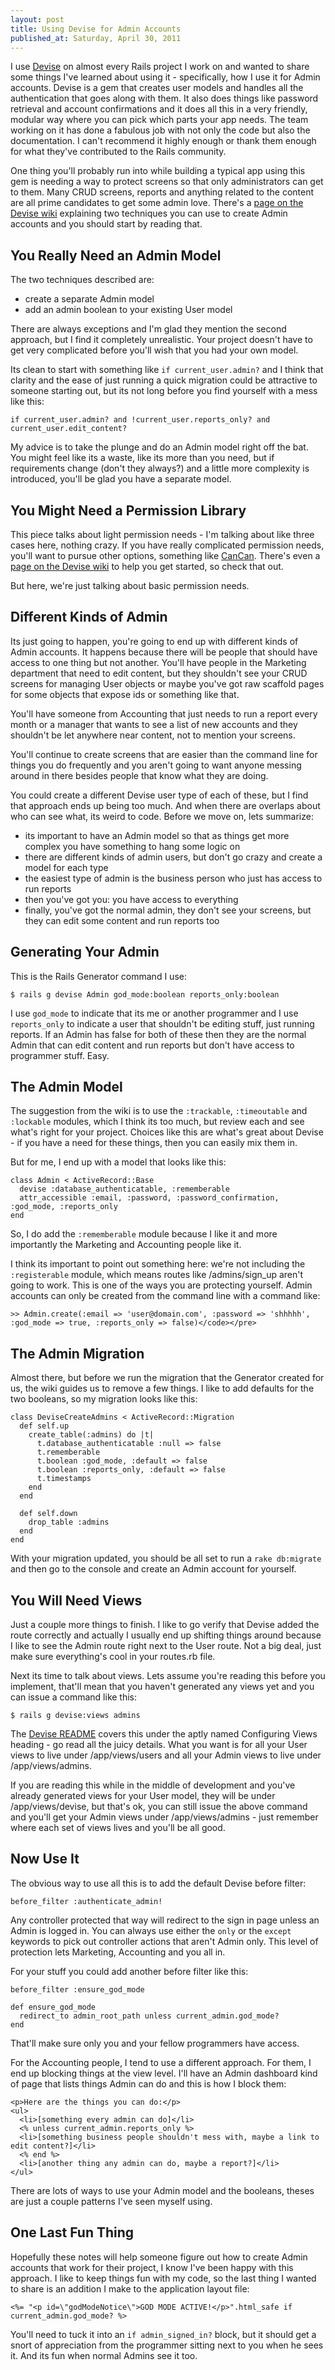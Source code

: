 ```yaml
---
layout: post
title: Using Devise for Admin Accounts
published_at: Saturday, April 30, 2011
---
```


I use [Devise](https://github.com/plataformatec/devise) on almost every Rails project I work on and wanted to share some things I've learned about using it - specifically, how I use it for Admin accounts. Devise is a gem that creates user models and handles all the authentication that goes along with them. It also does things like password retrieval and account confirmations and it does all this in a very friendly, modular way where you can pick which parts your app needs. The team working on it has done a fabulous job with not only the code but also the documentation. I can't recommend it highly enough or thank them enough for what they've contributed to the Rails community.

One thing you'll probably run into while building a typical app using this gem is needing a way to protect screens so that only administrators can get to them. Many CRUD screens, reports and anything related to the content are all prime candidates to get some admin love. There's a [page on the Devise wiki](https://github.com/plataformatec/devise/wiki/How-To:-Add-an-Admin-role) explaining two techniques you can use to create Admin accounts and you should start by reading that.

You Really Need an Admin Model
------------------------------

<p class="listHeading">The two techniques described are:</p>

* create a separate Admin model
* add an admin boolean to your existing User model

There are always exceptions and I'm glad they mention the second approach, but I find it completely unrealistic. Your project doesn't have to get very complicated before you'll wish that you had your own model.

Its clean to start with something like `if current_user.admin?` and I think that clarity and the ease of just running a quick migration could be attractive to someone starting out, but its not long before you find yourself with a mess like this:

	if current_user.admin? and !current_user.reports_only? and current_user.edit_content?

My advice is to take the plunge and do an Admin model right off the bat. You might feel like its a waste, like its more than you need, but if requirements change (don't they always?) and a little more complexity is introduced, you'll be glad you have a separate model.

You Might Need a Permission Library
-----------------------------------

This piece talks about light permission needs - I'm talking about like three cases here, nothing crazy. If you have really complicated permission needs, you'll want to pursue other options, something like [CanCan](https://github.com/ryanb/cancan). There's even a [page on the Devise wiki](https://github.com/plataformatec/devise/wiki/How-To:-Use-CanCan-+-Devise,-The-easy-way) to help you get started, so check that out.

But here, we're just talking about basic permission needs.

Different Kinds of Admin
------------------------

Its just going to happen, you're going to end up with different kinds of Admin accounts. It happens because there will be people that should have access to one thing but not another. You'll have people in the Marketing department that need to edit content, but they shouldn't see your CRUD screens for managing User objects or maybe you've got raw scaffold pages for some objects that expose ids or something like that.

You'll have someone from Accounting that just needs to run a report every month or a manager that wants to see a list of new accounts and they shouldn't be let anywhere near content, not to mention your screens.

You'll continue to create screens that are easier than the command line for things you do frequently and you aren't going to want anyone messing around in there besides people that know what they are doing.

<p class="listHeading">You could create a different Devise user type of each of these, but I find that approach ends up being too much. And when there are overlaps about who can see what, its weird to code. Before we move on, lets summarize:</p>

* its important to have an Admin model so that as things get more complex you have something to hang some logic on
* there are different kinds of admin users, but don't go crazy and create a model for each type
* the easiest type of admin is the business person who just has access to run reports
* then you've got you: you have access to everything
* finally, you've got the normal admin, they don't see your screens, but they can edit some content and run reports too

Generating Your Admin
---------------------

This is the Rails Generator command I use:

	$ rails g devise Admin god_mode:boolean reports_only:boolean

I use `god_mode` to indicate that its me or another programmer and I use `reports_only` to indicate a user that shouldn't be editing stuff, just running reports. If an Admin has false for both of these then they are the normal Admin that can edit content and run reports but don't have access to programmer stuff. Easy.

The Admin Model
---------------

The suggestion from the wiki is to use the `:trackable`, `:timeoutable` and `:lockable` modules, which I think its too much, but review each and see what's right for your project. Choices like this are what's great about Devise - if you have a need for these things, then you can easily mix them in.

But for me, I end up with a model that looks like this:

	class Admin < ActiveRecord::Base
	  devise :database_authenticatable, :rememberable
	  attr_accessible :email, :password, :password_confirmation, :god_mode, :reports_only
	end

So, I do add the `:rememberable` module because I like it and more importantly the Marketing and Accounting people like it.

I think its important to point out something here: we're not including the `:registerable` module, which means routes like /admins/sign_up aren't going to work. This is one of the ways you are protecting yourself. Admin accounts can only be created from the command line with a command like:

	>> Admin.create(:email => 'user@domain.com', :password => 'shhhhh', :god_mode => true, :reports_only => false)</code></pre>

The Admin Migration
-------------------

Almost there, but before we run the migration that the Generator created for us, the wiki guides us to remove a few things. I like to add defaults for the two booleans, so my migration looks like this:

	class DeviseCreateAdmins < ActiveRecord::Migration
	  def self.up
	    create_table(:admins) do |t|
	      t.database_authenticatable :null => false
	      t.rememberable
	      t.boolean :god_mode, :default => false
	      t.boolean :reports_only, :default => false
	      t.timestamps
	    end
	  end

	  def self.down
	    drop_table :admins
	  end
	end

With your migration updated, you should be all set to run a `rake db:migrate` and then go to the console and create an Admin account for yourself.

You Will Need Views
-------------------

Just a couple more things to finish. I like to go verify that Devise added the route correctly and actually I usually end up shifting things around because I like to see the Admin route right next to the User route. Not a big deal, just make sure everything's cool in your routes.rb file.

Next its time to talk about views. Lets assume you're reading this before you implement, that'll mean that you haven't generated any views yet and you can issue a command like this:

	$ rails g devise:views admins

The [Devise README](https://github.com/plataformatec/devise/blob/master/README.rdoc) covers this under the aptly named Configuring Views heading - go read all the juicy details. What you want is for all your User views to live under /app/views/users and all your Admin views to live under /app/views/admins.

If you are reading this while in the middle of development and you've already generated views for your User model, they will be under /app/views/devise, but that's ok, you can still issue the above command and you'll get your Admin views under /app/views/admins - just remember where each set of views lives and you'll be all good.

Now Use It
----------

The obvious way to use all this is to add the default Devise before filter:

	before_filter :authenticate_admin!

Any controller protected that way will redirect to the sign in page unless an Admin is logged in. You can always use either the `only` or the `except` keywords to pick out controller actions that aren't Admin only. This level of protection lets Marketing, Accounting and you all in.

For your stuff you could add another before filter like this:

	before_filter :ensure_god_mode

	def ensure_god_mode
	  redirect_to admin_root_path unless current_admin.god_mode?
	end

That'll make sure only you and your fellow programmers have access.

For the Accounting people, I tend to use a different approach. For them, I end up blocking things at the view level. I'll have an Admin dashboard kind of page that lists things Admin can do and this is how I block them:

	<p>Here are the things you can do:</p>
	<ul>
	  <li>[something every admin can do]</li>
	  <% unless current_admin.reports_only %>
	  <li>[something business people shouldn't mess with, maybe a link to edit content?]</li>
	  <% end %>
	  <li>[another thing any admin can do, maybe a report?]</li>
	</ul>

There are lots of ways to use your Admin model and the booleans, theses are just a couple patterns I've seen myself using.

One Last Fun Thing
------------------

Hopefully these notes will help someone figure out how to create Admin accounts that work for their project, I know I've been happy with this approach. I like to keep things fun with my code, so the last thing I wanted to share is an addition I make to the application layout file:

	<%= "<p id=\"godModeNotice\">GOD MODE ACTIVE!</p>".html_safe if current_admin.god_mode? %>

You'll need to tuck it into an `if admin_signed_in?` block, but it should get a snort of appreciation from the programmer sitting next to you when he sees it. And its fun when normal Admins see it too.